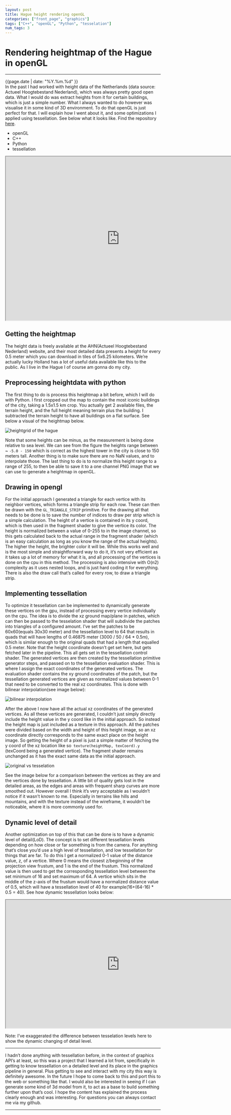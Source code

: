 ```yaml
---
layout: post
title: Hague height rendering openGL
categories: ["front_page", "graphics"]
tags: ["C++", "openGL", "Python", "tesselation"]
num_tags: 3
---
```

# Rendering heightmap of the Hague in openGL
---
<div class="post-date">
    <span>{{page.date | date: "%Y.%m.%d" }}</span>
</div>
<div class="intro">
In the past I had worked with height data of the Netherlands (data source: Actueel Hoogtebestand Nederland), which was always pretty good open data. What I would do was extract heights from it for certain buildings, which is just a simple number. What I always wanted to do however was visualise it in some kind of 3D environment. To do that openGL is just perfect for that. I will explain how I went about it, and some optimizations I applied using tessellation. See below what it looks like. Find the repository <a href="https://github.com/satrya070/HeightRendererOG" target="_blank">here</a>.
</div>
<ul class="tags">
    <li>openGL</li>
    <li>C++</li>
    <li>Python</li>
    <li>tessellation</li>
</ul>

<iframe src="https://drive.google.com/file/d/15BBh4c1shRUvqCSEBdFCwi17raC7aOh-/preview" width="736" height="530" allow="autoplay" allow="fullscreen"></iframe>

## Getting the heightmap
The height data is freely available at the AHN(Actueel Hoogtebestand Nederland) website, and their most detailed data presents a height for every 0.5 meter which you can download in tiles of 5x6.25 kilometers. We’re actually lucky Holland has a lot of useful data available like this to the public. As I live in the Hague I of course am gonna do my city.

## Preprocessing heightdata with python
The first thing to do is process this heightmap a bit before, which I will do with Python. I first cropped out the map to contain the most iconic buildings of the city, taking a 1.5x1.5 km crop. You actually get 2 available files, the terrain height, and the full height meaning terrain plus the building. I subtracted the terrain height to have all buildings on a flat surface. See below a visual of the heightmap below.

![heightgrid of the hague]({{site.url}}/assets/images/heightRenderer/heightdata.png)

Note that some heights can be minus, as the measurement is being done relative to sea level. We can see from the figure the heights range between ~ `-5.0 - 150` which is correct as the highest tower in the city is close to 150 meters tall. Another thing is to make sure there are no NaN values, and to interpolate those. The last thing to do is to normalize this height range to a range of 255, to then be able to save it to a one channel PNG image that we can use to generate a heightmap in openGL.

## Drawing in opengl
For the initial approach I generated a triangle for each vertice with its neighbor vertices, which forms a triangle strip for each row. These can then be drawn with the `GL_TRIANGLE_STRIP` primitive. For the drawing all that needs to be done is to save the number of indices to draw per strip which is a simple calculation. The height of a vertice is contained in its y coord, which is then used in the fragment shader to give the vertice its color. The height is normalized between a value of 0-255 to in the image channel, so this gets calculated back to the actual range in the fragment shader (which is an easy calculation as long as you know the range of the actual heights). The higher the height, the brighter color it will be. While this works well and is the most simple and straightforward way to do it, it’s not very efficient as it takes up a lot of memory for what it is, and all processing of the vertices is done on the cpu in this method. The processing is also intensive with O(n2) complexity as it uses nested loops, and is just hard coding it for everything. There is also the draw call that’s called for every row, to draw a triangle strip.

## Implementing tessellation
To optimize it tessellation can be implemented to dynamically generate these vertices on the gpu, instead of processing every vertice individually on the cpu. The idea is to divide the xz ground map/plane in patches, which can then be passed to the tesselation shader that will subdivide the patches into triangles of a configured amount. I’ve set the patches to be 60x60(equals 30x30 meter) and the tessellation level to 64 that results in quads that will have lengths of 0.46875 meter (3000 / 50 / 64 * 0.5m), which is similar enough to the original quads that had a length that equalled 0.5 meter. Note that the height coordinate doesn’t get set here, but gets fetched later in the pipeline. This all gets set in the tessellation control shader. The generated vertices are then created by the tessellation primitive generator steps, and passed on to the tessellation evaluation shader. This is where I assign the exact coordinates of the generated vertices. The evaluation shader contains the xy ground coordinates of the patch, but the tessellation generated vertices are given as normalized values between 0-1 that need to be converted to the real xz coordinates. This is done with bilinear interpolation(see image below):

![bilinear interpolation]({{site.url}}/assets/images/heightRenderer/p1-1.webp)

After the above I now have all the actual xz coordinates of the generated vertices. As all these vertices are generated, I couldn’t just simply directly include the height value in the y coord like in the initial approach. So instead the height map is just included as a texture in this approach. All the patches were divided based on the width and height of this height image, so an xz coordinate directly corresponds to the same exact place on the height image. So getting the height of a pixel is just a simple matter of fetching the y coord of the xz location like so` texture(heightMap, texCoord).y` (texCoord being a generated vertice). The fragment shader remains unchanged as it has the exact same data as the initial approach.

![original vs tesselation]({{site.url}}/assets/images/heightRenderer/comparison.png)

See the image below for a comparison between the vertices as they are and the vertices done by tessellation. A little bit of quality gets lost in the detailed areas, as the edges and areas with frequent sharp curves are more smoothed out. However overall I think it’s very acceptable as I wouldn’t notice if it wasn’t known to me. Especially in terrains like hills and mountains, and with the texture instead of the wireframe, it wouldn’t be noticeable, where it is more commonly used for.

## Dynamic level of detail
Another optimization on top of this that can be done is to have a dynamic level of detail(LoD). The concept is to set different tessellation levels depending on how close or far something is from the camera. For anything that’s close you’d use a high level of tessellation, and low tessellation for things that are far. To do this I get a normalized 0-1 value of the distance value, z, of a vertice. Where 0 means the closest z/beginning of the projection view frustum, and 1 is the end of the frustum. This normalized value is then used to get the corresponding tessellation level between the set minimum of 16 and set maximum of 64. A vertice which sits in the middle of the z-axis of the frustum would have a normalized distance value of 0.5, which will have a tessellation level of 40 for example(16+(64-16) * 0.5 = 40). See how dynamic tessellation looks below:

<iframe src="https://drive.google.com/file/d/1ARhm7zvdkvSDP9nF5wnsiEimjZ6dsdSS/preview" width="736" height="415" allow="autoplay" allow="fullscreen"></iframe>

Note: I’ve exaggerated the difference between tesselation levels here to show the dynamic changing of detail level.

<hr/>
I hadn’t done anything with tessellation before, in the context of graphics API’s at least, so this was a project that I learned a lot from, specifically in getting to know tessellation on a detailed level and its place in the graphics pipeline in general. Plus getting to see and interact with my city this way is definitely awesome. In the future I hope to come back to this and port this to the web or something like that. I would also be interested in seeing if I can generate some kind of 3d model from it, to act as a base to build something further upon that’s cool. I hope the content has explained the process clearly enough and was interesting. For questions you can always contact me via my github.
<hr/>